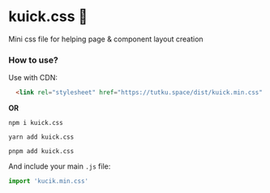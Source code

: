 # kuick.css 🎇
Mini css file for helping page &amp; component layout creation

### How to use?
Use with CDN:
```html
  <link rel="stylesheet" href="https://tutku.space/dist/kuick.min.css" />
```
**OR**
```
npm i kuick.css
```
```
yarn add kuick.css
```
```
pnpm add kuick.css
```
And include your main ``.js`` file:
```js
import 'kucik.min.css'
```
